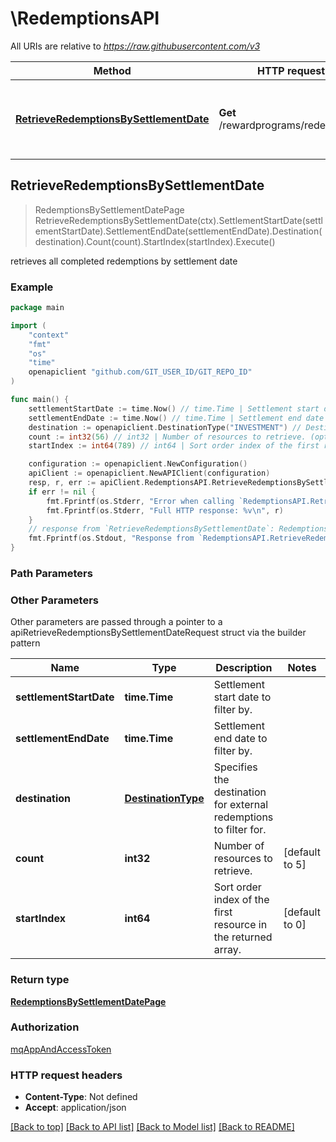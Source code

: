 # \RedemptionsAPI

All URIs are relative to *https://raw.githubusercontent.com/v3*

Method | HTTP request | Description
------------- | ------------- | -------------
[**RetrieveRedemptionsBySettlementDate**](RedemptionsAPI.md#RetrieveRedemptionsBySettlementDate) | **Get** /rewardprograms/redemptions | retrieves all completed redemptions by settlement date



## RetrieveRedemptionsBySettlementDate

> RedemptionsBySettlementDatePage RetrieveRedemptionsBySettlementDate(ctx).SettlementStartDate(settlementStartDate).SettlementEndDate(settlementEndDate).Destination(destination).Count(count).StartIndex(startIndex).Execute()

retrieves all completed redemptions by settlement date



### Example

```go
package main

import (
	"context"
	"fmt"
	"os"
    "time"
	openapiclient "github.com/GIT_USER_ID/GIT_REPO_ID"
)

func main() {
	settlementStartDate := time.Now() // time.Time | Settlement start date to filter by.
	settlementEndDate := time.Now() // time.Time | Settlement end date to filter by.
	destination := openapiclient.DestinationType("INVESTMENT") // DestinationType | Specifies the destination for external redemptions to filter for. (optional)
	count := int32(56) // int32 | Number of resources to retrieve. (optional) (default to 5)
	startIndex := int64(789) // int64 | Sort order index of the first resource in the returned array. (optional) (default to 0)

	configuration := openapiclient.NewConfiguration()
	apiClient := openapiclient.NewAPIClient(configuration)
	resp, r, err := apiClient.RedemptionsAPI.RetrieveRedemptionsBySettlementDate(context.Background()).SettlementStartDate(settlementStartDate).SettlementEndDate(settlementEndDate).Destination(destination).Count(count).StartIndex(startIndex).Execute()
	if err != nil {
		fmt.Fprintf(os.Stderr, "Error when calling `RedemptionsAPI.RetrieveRedemptionsBySettlementDate``: %v\n", err)
		fmt.Fprintf(os.Stderr, "Full HTTP response: %v\n", r)
	}
	// response from `RetrieveRedemptionsBySettlementDate`: RedemptionsBySettlementDatePage
	fmt.Fprintf(os.Stdout, "Response from `RedemptionsAPI.RetrieveRedemptionsBySettlementDate`: %v\n", resp)
}
```

### Path Parameters



### Other Parameters

Other parameters are passed through a pointer to a apiRetrieveRedemptionsBySettlementDateRequest struct via the builder pattern


Name | Type | Description  | Notes
------------- | ------------- | ------------- | -------------
 **settlementStartDate** | **time.Time** | Settlement start date to filter by. | 
 **settlementEndDate** | **time.Time** | Settlement end date to filter by. | 
 **destination** | [**DestinationType**](DestinationType.md) | Specifies the destination for external redemptions to filter for. | 
 **count** | **int32** | Number of resources to retrieve. | [default to 5]
 **startIndex** | **int64** | Sort order index of the first resource in the returned array. | [default to 0]

### Return type

[**RedemptionsBySettlementDatePage**](RedemptionsBySettlementDatePage.md)

### Authorization

[mqAppAndAccessToken](../README.md#mqAppAndAccessToken)

### HTTP request headers

- **Content-Type**: Not defined
- **Accept**: application/json

[[Back to top]](#) [[Back to API list]](../README.md#documentation-for-api-endpoints)
[[Back to Model list]](../README.md#documentation-for-models)
[[Back to README]](../README.md)

